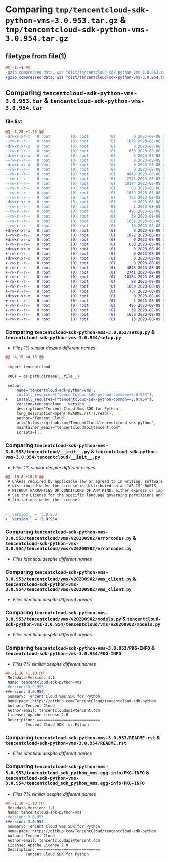 # Comparing `tmp/tencentcloud-sdk-python-vms-3.0.953.tar.gz` & `tmp/tencentcloud-sdk-python-vms-3.0.954.tar.gz`

## filetype from file(1)

```diff
@@ -1 +1 @@
-gzip compressed data, was "dist/tencentcloud-sdk-python-vms-3.0.953.tar", last modified: Tue Aug  8 00:35:57 2023, max compression
+gzip compressed data, was "dist/tencentcloud-sdk-python-vms-3.0.954.tar", last modified: Wed Aug  9 00:36:18 2023, max compression
```

## Comparing `tencentcloud-sdk-python-vms-3.0.953.tar` & `tencentcloud-sdk-python-vms-3.0.954.tar`

### file list

```diff
@@ -1,20 +1,20 @@
-drwxr-xr-x   0 root         (0) root         (0)        0 2023-08-08 00:35:57.000000 tencentcloud-sdk-python-vms-3.0.953/
--rw-r--r--   0 root         (0) root         (0)     1072 2023-08-08 00:35:57.000000 tencentcloud-sdk-python-vms-3.0.953/setup.py
-drwxr-xr-x   0 root         (0) root         (0)        0 2023-08-08 00:35:57.000000 tencentcloud-sdk-python-vms-3.0.953/tencentcloud/
--rw-r--r--   0 root         (0) root         (0)      630 2023-08-08 00:35:57.000000 tencentcloud-sdk-python-vms-3.0.953/tencentcloud/__init__.py
-drwxr-xr-x   0 root         (0) root         (0)        0 2023-08-08 00:35:57.000000 tencentcloud-sdk-python-vms-3.0.953/tencentcloud/vms/
--rw-r--r--   0 root         (0) root         (0)        0 2023-08-08 00:35:57.000000 tencentcloud-sdk-python-vms-3.0.953/tencentcloud/vms/__init__.py
-drwxr-xr-x   0 root         (0) root         (0)        0 2023-08-08 00:35:57.000000 tencentcloud-sdk-python-vms-3.0.953/tencentcloud/vms/v20200902/
--rw-r--r--   0 root         (0) root         (0)        0 2023-08-08 00:35:57.000000 tencentcloud-sdk-python-vms-3.0.953/tencentcloud/vms/v20200902/__init__.py
--rw-r--r--   0 root         (0) root         (0)     4848 2023-08-08 00:35:57.000000 tencentcloud-sdk-python-vms-3.0.953/tencentcloud/vms/v20200902/errorcodes.py
--rw-r--r--   0 root         (0) root         (0)     2741 2023-08-08 00:35:57.000000 tencentcloud-sdk-python-vms-3.0.953/tencentcloud/vms/v20200902/vms_client.py
--rw-r--r--   0 root         (0) root         (0)    10184 2023-08-08 00:35:57.000000 tencentcloud-sdk-python-vms-3.0.953/tencentcloud/vms/v20200902/models.py
--rw-r--r--   0 root         (0) root         (0)       88 2023-08-08 00:35:57.000000 tencentcloud-sdk-python-vms-3.0.953/setup.cfg
--rw-r--r--   0 root         (0) root         (0)     1659 2023-08-08 00:35:57.000000 tencentcloud-sdk-python-vms-3.0.953/PKG-INFO
--rw-r--r--   0 root         (0) root         (0)      737 2023-08-08 00:35:57.000000 tencentcloud-sdk-python-vms-3.0.953/README.rst
-drwxr-xr-x   0 root         (0) root         (0)        0 2023-08-08 00:35:57.000000 tencentcloud-sdk-python-vms-3.0.953/tencentcloud_sdk_python_vms.egg-info/
--rw-r--r--   0 root         (0) root         (0)        1 2023-08-08 00:35:57.000000 tencentcloud-sdk-python-vms-3.0.953/tencentcloud_sdk_python_vms.egg-info/dependency_links.txt
--rw-r--r--   0 root         (0) root         (0)      495 2023-08-08 00:35:57.000000 tencentcloud-sdk-python-vms-3.0.953/tencentcloud_sdk_python_vms.egg-info/SOURCES.txt
--rw-r--r--   0 root         (0) root         (0)       39 2023-08-08 00:35:57.000000 tencentcloud-sdk-python-vms-3.0.953/tencentcloud_sdk_python_vms.egg-info/requires.txt
--rw-r--r--   0 root         (0) root         (0)     1659 2023-08-08 00:35:57.000000 tencentcloud-sdk-python-vms-3.0.953/tencentcloud_sdk_python_vms.egg-info/PKG-INFO
--rw-r--r--   0 root         (0) root         (0)       13 2023-08-08 00:35:57.000000 tencentcloud-sdk-python-vms-3.0.953/tencentcloud_sdk_python_vms.egg-info/top_level.txt
+drwxr-xr-x   0 root         (0) root         (0)        0 2023-08-09 00:36:18.000000 tencentcloud-sdk-python-vms-3.0.954/
+-rw-r--r--   0 root         (0) root         (0)     1072 2023-08-09 00:36:18.000000 tencentcloud-sdk-python-vms-3.0.954/setup.py
+drwxr-xr-x   0 root         (0) root         (0)        0 2023-08-09 00:36:18.000000 tencentcloud-sdk-python-vms-3.0.954/tencentcloud/
+-rw-r--r--   0 root         (0) root         (0)      630 2023-08-09 00:36:18.000000 tencentcloud-sdk-python-vms-3.0.954/tencentcloud/__init__.py
+drwxr-xr-x   0 root         (0) root         (0)        0 2023-08-09 00:36:18.000000 tencentcloud-sdk-python-vms-3.0.954/tencentcloud/vms/
+-rw-r--r--   0 root         (0) root         (0)        0 2023-08-09 00:36:18.000000 tencentcloud-sdk-python-vms-3.0.954/tencentcloud/vms/__init__.py
+drwxr-xr-x   0 root         (0) root         (0)        0 2023-08-09 00:36:18.000000 tencentcloud-sdk-python-vms-3.0.954/tencentcloud/vms/v20200902/
+-rw-r--r--   0 root         (0) root         (0)        0 2023-08-09 00:36:18.000000 tencentcloud-sdk-python-vms-3.0.954/tencentcloud/vms/v20200902/__init__.py
+-rw-r--r--   0 root         (0) root         (0)     4848 2023-08-09 00:36:18.000000 tencentcloud-sdk-python-vms-3.0.954/tencentcloud/vms/v20200902/errorcodes.py
+-rw-r--r--   0 root         (0) root         (0)     2741 2023-08-09 00:36:18.000000 tencentcloud-sdk-python-vms-3.0.954/tencentcloud/vms/v20200902/vms_client.py
+-rw-r--r--   0 root         (0) root         (0)    10184 2023-08-09 00:36:18.000000 tencentcloud-sdk-python-vms-3.0.954/tencentcloud/vms/v20200902/models.py
+-rw-r--r--   0 root         (0) root         (0)       88 2023-08-09 00:36:18.000000 tencentcloud-sdk-python-vms-3.0.954/setup.cfg
+-rw-r--r--   0 root         (0) root         (0)     1659 2023-08-09 00:36:18.000000 tencentcloud-sdk-python-vms-3.0.954/PKG-INFO
+-rw-r--r--   0 root         (0) root         (0)      737 2023-08-09 00:36:18.000000 tencentcloud-sdk-python-vms-3.0.954/README.rst
+drwxr-xr-x   0 root         (0) root         (0)        0 2023-08-09 00:36:18.000000 tencentcloud-sdk-python-vms-3.0.954/tencentcloud_sdk_python_vms.egg-info/
+-rw-r--r--   0 root         (0) root         (0)        1 2023-08-09 00:36:18.000000 tencentcloud-sdk-python-vms-3.0.954/tencentcloud_sdk_python_vms.egg-info/dependency_links.txt
+-rw-r--r--   0 root         (0) root         (0)      495 2023-08-09 00:36:18.000000 tencentcloud-sdk-python-vms-3.0.954/tencentcloud_sdk_python_vms.egg-info/SOURCES.txt
+-rw-r--r--   0 root         (0) root         (0)       39 2023-08-09 00:36:18.000000 tencentcloud-sdk-python-vms-3.0.954/tencentcloud_sdk_python_vms.egg-info/requires.txt
+-rw-r--r--   0 root         (0) root         (0)     1659 2023-08-09 00:36:18.000000 tencentcloud-sdk-python-vms-3.0.954/tencentcloud_sdk_python_vms.egg-info/PKG-INFO
+-rw-r--r--   0 root         (0) root         (0)       13 2023-08-09 00:36:18.000000 tencentcloud-sdk-python-vms-3.0.954/tencentcloud_sdk_python_vms.egg-info/top_level.txt
```

### Comparing `tencentcloud-sdk-python-vms-3.0.953/setup.py` & `tencentcloud-sdk-python-vms-3.0.954/setup.py`

 * *Files 1% similar despite different names*

```diff
@@ -4,15 +4,15 @@
 
 import tencentcloud
 
 ROOT = os.path.dirname(__file__)
 
 setup(
     name='tencentcloud-sdk-python-vms',
-    install_requires=["tencentcloud-sdk-python-common==3.0.953"],
+    install_requires=["tencentcloud-sdk-python-common==3.0.954"],
     version=tencentcloud.__version__,
     description='Tencent Cloud Vms SDK for Python',
     long_description=open('README.rst').read(),
     author='Tencent Cloud',
     url='https://github.com/TencentCloud/tencentcloud-sdk-python',
     maintainer_email="tencentcloudapi@tencent.com",
     scripts=[],
```

### Comparing `tencentcloud-sdk-python-vms-3.0.953/tencentcloud/__init__.py` & `tencentcloud-sdk-python-vms-3.0.954/tencentcloud/__init__.py`

 * *Files 1% similar despite different names*

```diff
@@ -10,8 +10,8 @@
 # Unless required by applicable law or agreed to in writing, software
 # distributed under the License is distributed on an "AS IS" BASIS,
 # WITHOUT WARRANTIES OR CONDITIONS OF ANY KIND, either express or implied.
 # See the License for the specific language governing permissions and
 # limitations under the License.
 
 
-__version__ = '3.0.953'
+__version__ = '3.0.954'
```

### Comparing `tencentcloud-sdk-python-vms-3.0.953/tencentcloud/vms/v20200902/errorcodes.py` & `tencentcloud-sdk-python-vms-3.0.954/tencentcloud/vms/v20200902/errorcodes.py`

 * *Files identical despite different names*

### Comparing `tencentcloud-sdk-python-vms-3.0.953/tencentcloud/vms/v20200902/vms_client.py` & `tencentcloud-sdk-python-vms-3.0.954/tencentcloud/vms/v20200902/vms_client.py`

 * *Files identical despite different names*

### Comparing `tencentcloud-sdk-python-vms-3.0.953/tencentcloud/vms/v20200902/models.py` & `tencentcloud-sdk-python-vms-3.0.954/tencentcloud/vms/v20200902/models.py`

 * *Files identical despite different names*

### Comparing `tencentcloud-sdk-python-vms-3.0.953/PKG-INFO` & `tencentcloud-sdk-python-vms-3.0.954/PKG-INFO`

 * *Files 7% similar despite different names*

```diff
@@ -1,10 +1,10 @@
 Metadata-Version: 1.1
 Name: tencentcloud-sdk-python-vms
-Version: 3.0.953
+Version: 3.0.954
 Summary: Tencent Cloud Vms SDK for Python
 Home-page: https://github.com/TencentCloud/tencentcloud-sdk-python
 Author: Tencent Cloud
 Author-email: tencentcloudapi@tencent.com
 License: Apache License 2.0
 Description: ============================
         Tencent Cloud SDK for Python
```

### Comparing `tencentcloud-sdk-python-vms-3.0.953/README.rst` & `tencentcloud-sdk-python-vms-3.0.954/README.rst`

 * *Files identical despite different names*

### Comparing `tencentcloud-sdk-python-vms-3.0.953/tencentcloud_sdk_python_vms.egg-info/PKG-INFO` & `tencentcloud-sdk-python-vms-3.0.954/tencentcloud_sdk_python_vms.egg-info/PKG-INFO`

 * *Files 7% similar despite different names*

```diff
@@ -1,10 +1,10 @@
 Metadata-Version: 1.1
 Name: tencentcloud-sdk-python-vms
-Version: 3.0.953
+Version: 3.0.954
 Summary: Tencent Cloud Vms SDK for Python
 Home-page: https://github.com/TencentCloud/tencentcloud-sdk-python
 Author: Tencent Cloud
 Author-email: tencentcloudapi@tencent.com
 License: Apache License 2.0
 Description: ============================
         Tencent Cloud SDK for Python
```

